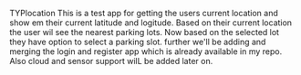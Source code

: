 TYPlocation
This is a test app for getting the users current location and show em their current latitude and logitude.
 Based on their current location the user wil see the nearest parking lots.
  Now based on the selected lot they have option to select a parking slot.
   further we'll be adding and merging the login and register app which is already available in my repo.
Also cloud and sensor support wilL be added later on.